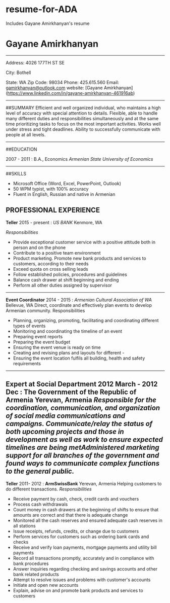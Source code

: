 # resume-for-ADA
Includes Gayane Amirkhanyan's resume

# Gayane Amirkhanyan
___________________
Address: 4026 177TH ST SE
  
City: Bothell
  
State: WA  Zip Code: 98034 
Phone: 425.615.560
Email: gamirkhanyan@outlook.com
website: [Gayane Amirkhanyan] (https://www.linkedin.com/in/gayane-amirkhanyan-461916ab)
_________________________________________

##SUMMARY
Efficient and well organized individual, who maintains a high level of accuracy with special attention to details. Flexible, able to handle many different duties and responsibilities simultaneously and at the same time prioritizing tasks to focus on the most important activities.  Works well under stress and tight deadlines. Ability to successfully communicate with people at all levels. 
__________________________

##EDUCATION

2007 - 2011
: B.A., Economics  *Armenian State University of Economics*
_______________

##SKILLS
-	Microsoft Office (Word, Excel, PowerPoint, Outlook)
-	50 WPM typist, with 100% accuracy
-	Fluent in English, Russian and native in Armenian 

## PROFESSIONAL EXPERIENCE

**Teller**
2015 - present
: *US BANK*   Kenmore, WA

*Responsibilities*
- Provide exceptional customer service with a positive attitude both in person and on the phone
- Contribute to a positive team environment
- Product marketing. Promote new bank products and services to customers, according to their needs
- Exceed quota on cross selling leads
- Follow established policies, procedures and guidelines
- Balance cash drawer at shift beginning and ending
- Perform all other duties assigned by supervisor
------------------------
**Event Coordinator**
2014 - 2015
: *Armenian Cultural Association of WA*   Bellevue, WA
Direct, coordinate and effectively plan events to develop Armenian community.
Responsibilities
- Planning, organizing, promoting, facilitating and coordinating different types of events
- Monitoring and coordinating the timeline of an event
- Preparing event reports
- Preparing the event budget
- Ensuring the event venue is ready on time
- Creating and revising plans and layouts for different -
- Ensuring the event location fulfils all building, health and safety requirements
-------------------
**Expert at Social Department** 
2012 March - 2012 Dec
: **The Government of the Republic of Armenia** Yerevan, Armenia
*Responsible for the coordination, communication, and organization of social media communications and campaigns. Communicate/relay the status of both upcoming projects and those in development as well as work to ensure expected timelines are being metAdministered marketing support for all branches of the government and found ways to communicate complex functions to the general public.*
--------------------------
**Teller**
2011- 2012
: **ArmSwissBank**  Yerevan, Armenia
Helping customers to do different transactions.
*Responsibilities*
-	Receive payment by cash, check, credit cards and vouchers
-	Process cash withdrawals
-	 Count money in cash drawers at the beginning of shifts to ensure that amounts are correct and that there is adequate change
-	Monitored all the cash reserves and ensured adequate cash reserves in all stations
-	 Issue receipts, refunds, credits, or change due to customers
-	Perform services for customers such as ordering bank cards and checks
-	Receive and verify loan payments, mortgage payments and utility bill payments
-	Record all transactions promptly, accurately and in compliance with bank procedures
-	Answer inquiries regarding checking and savings accounts and other bank related products
-	Attempt to resolve issues and problems with customer's accounts
-	Initiate and open new accounts
-	Explain, advise on and promote bank products and services to customers



